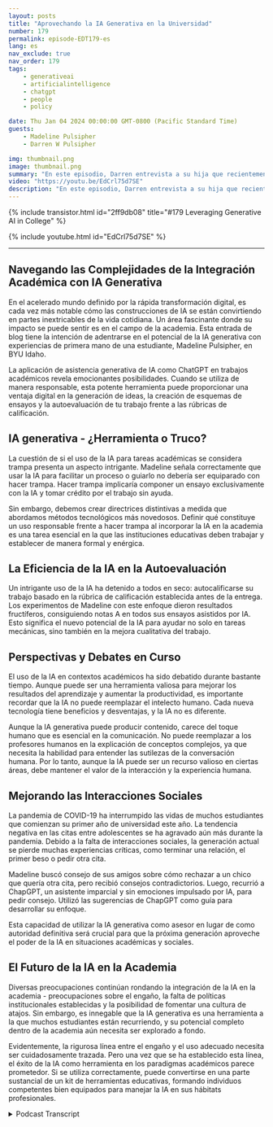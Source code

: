 ```yaml
---
layout: posts
title: "Aprovechando la IA Generativa en la Universidad"
number: 179
permalink: episode-EDT179-es
lang: es
nav_exclude: true
nav_order: 179
tags:
    - generativeai
    - artificialintelligence
    - chatgpt
    - people
    - policy

date: Thu Jan 04 2024 00:00:00 GMT-0800 (Pacific Standard Time)
guests:
    - Madeline Pulsipher
    - Darren W Pulsipher

img: thumbnail.png
image: thumbnail.png
summary: "En este episodio, Darren entrevista a su hija que recientemente completó su primer semestre en la universidad acerca de su experiencia usando tecnología de IA generativa en sus estudios académicos. Ella describe los desafíos y éxitos asociados con la utilización de esta herramienta transformacional."
video: "https://youtu.be/EdCrl75d7SE"
description: "En este episodio, Darren entrevista a su hija que recientemente completó su primer semestre en la universidad acerca de su experiencia usando tecnología de IA generativa en sus estudios académicos. Ella describe los desafíos y éxitos asociados con la utilización de esta herramienta transformacional."
---
```


<div>
{% include transistor.html id="2ff9db08" title="#179 Leveraging Generative AI in College" %}

{% include youtube.html id="EdCrl75d7SE" %}
</div>

---

## Navegando las Complejidades de la Integración Académica con IA Generativa

En el acelerado mundo definido por la rápida transformación digital, es cada vez más notable cómo las construcciones de IA se están convirtiendo en partes inextricables de la vida cotidiana. Un área fascinante donde su impacto se puede sentir es en el campo de la academia. Esta entrada de blog tiene la intención de adentrarse en el potencial de la IA generativa con experiencias de primera mano de una estudiante, Madeline Pulsipher, en BYU Idaho.

La aplicación de asistencia generativa de IA como ChatGPT en trabajos académicos revela emocionantes posibilidades. Cuando se utiliza de manera responsable, esta potente herramienta puede proporcionar una ventaja digital en la generación de ideas, la creación de esquemas de ensayos y la autoevaluación de tu trabajo frente a las rúbricas de calificación.

## IA generativa - ¿Herramienta o Truco?

La cuestión de si el uso de la IA para tareas académicas se considera trampa presenta un aspecto intrigante. Madeline señala correctamente que usar la IA para facilitar un proceso o guiarlo no debería ser equiparado con hacer trampa. Hacer trampa implicaría componer un ensayo exclusivamente con la IA y tomar crédito por el trabajo sin ayuda.

Sin embargo, debemos crear directrices distintivas a medida que abordamos métodos tecnológicos más novedosos. Definir qué constituye un uso responsable frente a hacer trampa al incorporar la IA en la academia es una tarea esencial en la que las instituciones educativas deben trabajar y establecer de manera formal y enérgica.

## La Eficiencia de la IA en la Autoevaluación

Un intrigante uso de la IA ha detenido a todos en seco: autocalificarse su trabajo basado en la rúbrica de calificación establecida antes de la entrega. Los experimentos de Madeline con este enfoque dieron resultados fructíferos, consiguiendo notas A en todos sus ensayos asistidos por IA. Esto significa el nuevo potencial de la IA para ayudar no solo en tareas mecánicas, sino también en la mejora cualitativa del trabajo.

## Perspectivas y Debates en Curso

El uso de la IA en contextos académicos ha sido debatido durante bastante tiempo. Aunque puede ser una herramienta valiosa para mejorar los resultados del aprendizaje y aumentar la productividad, es importante recordar que la IA no puede reemplazar el intelecto humano. Cada nueva tecnología tiene beneficios y desventajas, y la IA no es diferente.

Aunque la IA generativa puede producir contenido, carece del toque humano que es esencial en la comunicación. No puede reemplazar a los profesores humanos en la explicación de conceptos complejos, ya que necesita la habilidad para entender las sutilezas de la conversación humana. Por lo tanto, aunque la IA puede ser un recurso valioso en ciertas áreas, debe mantener el valor de la interacción y la experiencia humana.

## Mejorando las Interacciones Sociales

La pandemia de COVID-19 ha interrumpido las vidas de muchos estudiantes que comienzan su primer año de universidad este año. La tendencia negativa en las citas entre adolescentes se ha agravado aún más durante la pandemia. Debido a la falta de interacciones sociales, la generación actual se pierde muchas experiencias críticas, como terminar una relación, el primer beso o pedir otra cita.

Madeline buscó consejo de sus amigos sobre cómo rechazar a un chico que quería otra cita, pero recibió consejos contradictorios. Luego, recurrió a ChapGPT, un asistente imparcial y sin emociones impulsado por IA, para pedir consejo. Utilizó las sugerencias de ChapGPT como guía para desarrollar su enfoque.

Esta capacidad de utilizar la IA generativa como asesor en lugar de como autoridad definitiva será crucial para que la próxima generación aproveche el poder de la IA en situaciones académicas y sociales.

## El Futuro de la IA en la Academia

Diversas preocupaciones continúan rondando la integración de la IA en la academia - preocupaciones sobre el engaño, la falta de políticas institucionales establecidas y la posibilidad de fomentar una cultura de atajos. Sin embargo, es innegable que la IA generativa es una herramienta a la que muchos estudiantes están recurriendo, y su potencial completo dentro de la academia aún necesita ser explorado a fondo.

Evidentemente, la rigurosa línea entre el engaño y el uso adecuado necesita ser cuidadosamente trazada. Pero una vez que se ha establecido esta línea, el éxito de la IA como herramienta en los paradigmas académicos parece prometedor. Si se utiliza correctamente, puede convertirse en una parte sustancial de un kit de herramientas educativas, formando individuos competentes bien equipados para manejar la IA en sus hábitats profesionales.



<details>
<summary> Podcast Transcript </summary>

<p></p>

</details>
